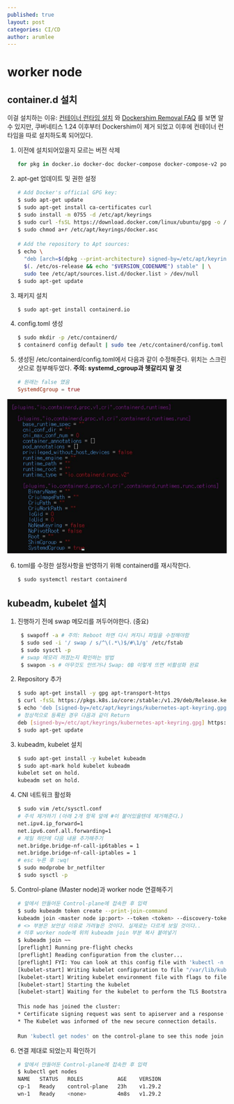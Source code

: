 ```yaml
---
published: true
layout: post
categories: CI/CD
author: arumlee
---
```


# worker node
## container.d 설치

이걸 설치하는 이유: [컨테이너 런타임 설치](https://kubernetes.io/ko/docs/setup/production-environment/tools/kubeadm/install-kubeadm/#installing-runtime) 와 [Dockershim Removal FAQ](https://kubernetes.io/blog/2022/02/17/dockershim-faq/) 를 보면 알 수 있지만, 쿠버네티스 1.24 이후부터 Dockershim이 제거 되었고 이후에 컨테이너 런타임을 따로 설치하도록 되어있다.

1. 이전에 설치되어있을지 모르는 버전 삭제
    ```bash
    for pkg in docker.io docker-doc docker-compose docker-compose-v2 podman-docker containerd runc; do sudo apt-get remove $pkg; done
    ```

2. apt-get 업데이트 및 권한 설정
   ```bash
   # Add Docker's official GPG key:
   $ sudo apt-get update
   $ sudo apt-get install ca-certificates curl
   $ sudo install -m 0755 -d /etc/apt/keyrings
   $ sudo curl -fsSL https://download.docker.com/linux/ubuntu/gpg -o /etc/apt/keyrings/docker.asc
   $ sudo chmod a+r /etc/apt/keyrings/docker.asc
   
   # Add the repository to Apt sources:
   $ echo \
     "deb [arch=$(dpkg --print-architecture) signed-by=/etc/apt/keyrings/docker.asc] https://download.docker.com/linux/ubuntu \
     $(. /etc/os-release && echo "$VERSION_CODENAME") stable" | \
     sudo tee /etc/apt/sources.list.d/docker.list > /dev/null
   $ sudo apt-get update
   ```

3. 패키지 설치
    ```bash
    $ sudo apt-get install containerd.io
    ```

4. config.toml 생성
   ```bash
   $ sudo mkdir -p /etc/containerd/
   $ containerd config default | sudo tee /etc/containerd/config.toml
   ```

5. 생성된 /etc/containerd/config.toml에서 다음과 같이 수정해준다. 위치는 스크린샷으로 첨부해두었다. **주의: systemd_cgroup과 헷갈리지 말 것**
   ```toml
   # 원래는 false 였음
   SystemdCgroup = true
   ```
![image-20240309223354195](https://github.com/arumlee/arumlee.github.io/blob/main/_posts/2024-03-10-CICD-%EA%B5%AC%EC%B6%95-5/image-20240309223354195.png?raw=true)

6. toml를 수정한 설정사항을 반영하기 위해 containerd를 재시작한다.

   ```bash
   $ sudo systemctl restart containerd
   ```

## kubeadm, kubelet 설치

1. 진행하기 전에 swap 메모리를 꺼두어야한다. (중요)
   ```bash
    $ swapoff -a # 주의: Reboot 하면 다시 켜지니 파일을 수정해야함
    $ sudo sed -i '/ swap / s/^\(.*\)$/#\1/g' /etc/fstab
    $ sudo sysctl -p 
    # swap 메모리 꺼졌는지 확인하는 방법
    $ swapon -s # 아무것도 안뜨거나 Swap: 0B 이렇게 뜨면 비활성화 완료
   ```

2. Repository 추가
   ```bash
   $ sudo apt-get install -y gpg apt-transport-https
   $ curl -fsSL https://pkgs.k8s.io/core:/stable:/v1.29/deb/Release.key | sudo gpg --dearmor -o /etc/apt/keyrings/kubernetes-apt-keyring.gpg
   $ echo 'deb [signed-by=/etc/apt/keyrings/kubernetes-apt-keyring.gpg] https://pkgs.k8s.io/core:/stable:/v1.29/deb/ /' | sudo tee /etc/apt/sources.list.d/kubernetes.list
   # 정상적으로 등록된 경우 다음과 같이 Return
   deb [signed-by=/etc/apt/keyrings/kubernetes-apt-keyring.gpg] https://pkgs.k8s.io/core:/stable:/v1.29/deb/ /
   $ sudo apt-get update
   ```

3. kubeadm, kubelet 설치
   ```bash
   $ sudo apt-get install -y kubelet kubeadm
   $ sudo apt-mark hold kubelet kubeadm
   kubelet set on hold.
   kubeadm set on hold.
   ```

4. CNI 네트워크 활성화
   ```bash
   $ sudo vim /etc/sysctl.conf
   # 주석 제거하기 (아래 2개 항목 앞에 #이 붙어있을텐데 제거해준다.)
   net.ipv4.ip_forward=1
   net.ipv6.conf.all.forwarding=1
   # 제일 하단에 다음 내용 추가해주기
   net.bridge.bridge-nf-call-ip6tables = 1 
   net.bridge.bridge-nf-call-iptables = 1
   # esc 누른 후 :wq!
   $ sudo modprobe br_netfilter
   $ sudo sysctl -p
   ```

5. Control-plane (Master node)과 worker node 연결해주기
   ```bash
   # 앞에서 만들어둔 Control-plane에 접속한 후 입력
   $ sudo kubeadm token create --print-join-command
   kubeadm join <master node ip:port> --token <token> --discovery-token-ca-cert-hash <hash>
   # <> 부분은 보안상 이유로 가려놓은 것이다. 실제로는 다르게 보일 것이다..
   # 이후 worker node에 위의 kubeadm join 부분 복사 붙여넣기
   $ kubeadm join ~~
   [preflight] Running pre-flight checks
   [preflight] Reading configuration from the cluster...
   [preflight] FYI: You can look at this config file with 'kubectl -n kube-system get cm kubeadm-config -o yaml'
   [kubelet-start] Writing kubelet configuration to file "/var/lib/kubelet/config.yaml"
   [kubelet-start] Writing kubelet environment file with flags to file "/var/lib/kubelet/kubeadm-flags.env"
   [kubelet-start] Starting the kubelet
   [kubelet-start] Waiting for the kubelet to perform the TLS Bootstrap...
   
   This node has joined the cluster:
   * Certificate signing request was sent to apiserver and a response was received.
   * The Kubelet was informed of the new secure connection details.
   
   Run 'kubectl get nodes' on the control-plane to see this node join the cluster.
   ```

6. 연결 제대로 되었는지 확인하기
   ```bash
   # 앞에서 만들어둔 Control-plane에 접속한 후 입력
   $ kubectl get nodes
   NAME   STATUS   ROLES           AGE    VERSION
   cp-1   Ready    control-plane   23h    v1.29.2
   wn-1   Ready    <none>          4m8s   v1.29.2
   ```